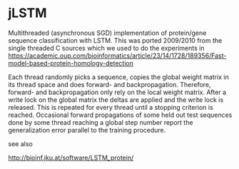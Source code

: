 # jLSTM
Multithreaded (asynchronous SGD) implementation of protein/gene sequence classification with LSTM.
This was ported 2009/2010 from the single threaded C sources which we used to do the experiments
in https://academic.oup.com/bioinformatics/article/23/14/1728/189356/Fast-model-based-protein-homology-detection

Each thread randomly picks a sequence, copies the global weight matrix in its thread space and does
forward- and backpropagation. Therefore, forward- and backpropagation only rely on the local weight matrix.
After a write lock on the global matrix the deltas are applied and the write lock is released. This is repeated for
every thread until a stopping criterion is reached. Occasional forward propagations of some held out test sequences
done by some thread reaching a global step number report the generalization error parallel to the training procedure.

see also

http://bioinf.jku.at/software/LSTM_protein/
